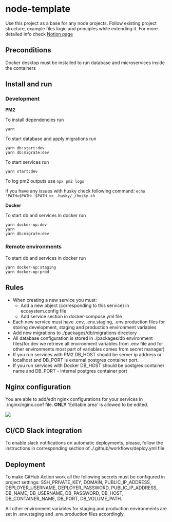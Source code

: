 # node-template

Use this project as a base for any node projects. Follow existing project structure, example files logic and principles while extending it.
For more detailed info check [Notion page](https://www.notion.so/NodeJS-project-initialisation-240db20ef0e34208b1360b9a5b0c18e3)

## Preconditions

Docker desktop must be installed to run database and microservices inside the containers

## Install and run

### Development

**PM2**

  To install dependencies run
  ```
  yarn
  ```

  To start database and apply migrations run
  ```
  yarn db:start:dev
  yarn db:migrate:dev
  ```

  To start services run
  ```
  yarn start:dev
  ```
  To log pm2 outputs use ```npx pm2 logs```

  If you have any issues with husky check following command: ```echo 'PATH=$PATH:'$PATH >> .husky/_/husky.sh```

**Docker**

  To start db and services in docker run
  ```
  yarn docker-up:dev
  yarn
  yarn db:migrate:dev
  ```

### Remote environments

  To start db and services in docker run
  ```
  yarn docker-up:staging
  yarn docker-up:prod
  ```

## Rules

* When creating a new service you must:
  * Add a new object (corresponding to this service) in ecosystem.config file
  * Add service section in docker-compose.yml file
* Each new service must have .env, .env.staging, .env.production files for storing development, staging and production environment variables
* Add new migrations to ./packages/db/migrations directory
* All database configuration is stored in ./packages/db environment files(for dev we retrieve all environment variables from .env file and for other environments most part of variables comes from secret manager)
* If you run services with PM2 DB_HOST should be server ip address or localhost and DB_PORT is external postgres container port.
* If you run services with Docker DB_HOST should be postgres container name and DB_PORT - internal postgres container port

## Nginx configuration

You are able to add/edit nginx configurations for your services in ./nginx/nginx.conf file. **ONLY** 'Editable area' is allowed to be edited.

![](https://user-images.githubusercontent.com/36966618/173400736-61ac3a39-7f8c-4d3c-92ed-b74b5b1695dc.jpg)

## CI/CD Slack integration
To enable slack notifications on automatic deployments, please, follow the instructions in corresponding section of ./.github/workflows/deploy.yml file

## Deployment

To make GitHub Action work all the following secrets must be configured in project settings: SSH_PRIVATE_KEY, DOMAIN, PUBLIC_IP_ADDRESS, DEPLOYER_USERNAME, DEPLOYER_PASSWORD, PUBLIC_IP_ADDRESS, DB_NAME, DB_USERNAME, DB_PASSWORD, DB_HOST, DB_CONTAINER_NAME, DB_PORT, DB_VOLUME_PATH.

All other environment variables for staging and production environments are set in .env.staging and .env.production files accordingly.

